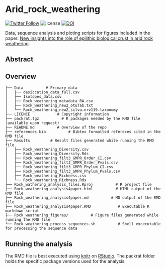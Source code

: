 Arid_rock_weathering
========

[![Twitter Follow](https://img.shields.io/twitter/follow/espadrine.svg?style=social&label=Follow)](https://twitter.com/RoeyAngel)   ![license](https://img.shields.io/github/license/mashape/apistatus.svg?style=flat-square)
[![DOI](https://zenodo.org/badge/140607356.svg)](https://zenodo.org/badge/latestdoi/140607356)


Data, sequence analysis and ploting scripts for figures included in the paper: [New insights into the role of epilithic biological crust in arid rock weathering]().

Abstract
--------

Overview
--------
    ├── Data          # Primary data
    │   ├── desiccation_data_full.csv
    │   ├── Isotopes_data.csv
    │   ├── Rock_weathering_metadata_RA.csv
    │   ├── Rock_weathering_new2_otuTab.txt
    │   └── Rock_weathering_new2_silva.nrv119.taxonomy
    ├── LICENCE            # Copyright information
    ├── packrat.tgz          # R packages needed by the RMD file (available upon request)
    ├── README.md          # Overview of the repo
    ├── references.bib          # Bibtex formatted refereces cited in the RMD file
    ├── Results         # Result files generated while running the RMD file
    │   ├── Rock_weathering_Diversity.csv
    │   ├── Rock_weathering_Diversity.Rds
    │   ├── Rock_weathering_filt3_GMPR_Order_CI.csv
    │   ├── Rock_weathering_filt3_GMPR_Order_Pvals.csv
    │   ├── Rock_weathering_filt3_GMPR_Phylum_CI.csv
    │   ├── Rock_weathering_filt3_GMPR_Phylum_Pvals.csv
    │   ├── Rock_weathering_Richness.csv
    │   └── Rock_weathering_Richness.Rds
    ├── Rock_wathering_analysis_files.Rproj          # R project file
    ├── Rock_weathering_analysis4paper.html          # HTML output of the RMD file
    ├── Rock_weathering_analysis4paper.md          # MD output of the RMD file
    ├── Rock_weathering_analysis4paper.RMD            # Executable R markdown script
    ├── Rock_weathering_figures/          # Figure files generated while running the RMD file
    └── Rock_weathering_process_sequences.sh          # Shell excecutable for processing the sequence data

Running the analysis
--------
The RMD file is best executed using [knitr](https://yihui.name/knitr/) on [RStudio](https://www.rstudio.com/). The packrat folder holds the specific package versions used for the analysis.
